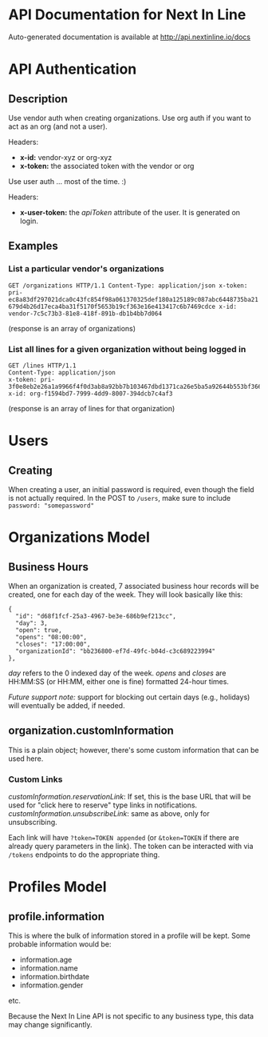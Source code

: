 # API Documentation for Next In Line
Auto-generated documentation is available at http://api.nextinline.io/docs

# API Authentication
## Description
Use vendor auth when creating organizations.  Use org auth if you want to act as an org (and not a user).

Headers:
- **x-id:** vendor-xyz or org-xyz
- **x-token:** the associated token with the vendor or org

Use user auth ... most of the time.  :)

Headers:
- **x-user-token:** the *apiToken* attribute of the user.  It is generated on login.

## Examples
### List a particular vendor's organizations
`
GET /organizations HTTP/1.1
Content-Type: application/json
x-token: pri-ec8a83df297021dca0c43fc854f98a061370325def180a125189c087abc6448735ba21679d4b26d17eca4ba31f5170f5653b19cf363e16e413417c6b7469cdce
x-id: vendor-7c5c73b3-81e8-418f-891b-db1b4bb7d064
`

(response is an array of organizations)

### List all lines for a given organization without being logged in
```
GET /lines HTTP/1.1
Content-Type: application/json
x-token: pri-3f0e8eb2e26a1a9966f4f0d3ab8a92bb7b103467dbd1371ca26e5ba5a92644b553bf366054d9006022cacb4be414008859a69a80b352e3546b3af0bdb506888a
x-id: org-f1594bd7-7999-4dd9-8007-394dcb7c4af3
```

(response is an array of lines for that organization)
# Users
## Creating
When creating a user, an initial password is required, even though the field is not actually required.  In the POST to `/users`, make sure to include `password: "somepassword"`

# Organizations Model
## Business Hours
When an organization is created, 7 associated business hour records will be created, one for each day of the week.  They will look basically like this:

```
{
  "id": "d68f1fcf-25a3-4967-be3e-686b9ef213cc",
  "day": 3,
  "open": true,
  "opens": "08:00:00",
  "closes": "17:00:00",
  "organizationId": "bb236800-ef7d-49fc-b04d-c3c689223994"
},
```

*day* refers to the 0 indexed day of the week.  *opens* and *closes* are HH:MM:SS (or HH:MM, either one is fine) formatted 24-hour times.

*Future support note:* support for blocking out certain days (e.g., holidays) will eventually be added, if needed.

## organization.customInformation

This is a plain object; however, there's some custom information that can be used here.

### Custom Links
*customInformation.reservationLink*: If set, this is the base URL that will be used for "click here to reserve" type links in notifications.
*customInformation.unsubscribeLink*: same as above, only for unsubscribing.

Each link will have `?token=TOKEN appended` (or `&token=TOKEN` if there are already query parameters in the link).  The token can be interacted with via `/tokens` endpoints to do the appropriate thing.

# Profiles Model
## profile.information
This is where the bulk of information stored in a profile will be kept.  Some probable information would be:

* information.age
* information.name
* information.birthdate
* information.gender

etc.

Because the Next In Line API is not specific to any business type, this data may change significantly.
